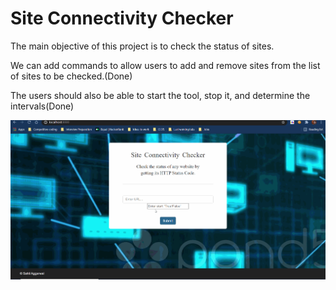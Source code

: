 # Site Connectivity Checker

The main objective of this project is to check the status of sites. 

We  can add commands to allow users to add and remove sites from the list of sites to be checked.(Done)

The users should also be able to start the tool, stop it, and determine the intervals(Done)

![](ping.gif)
